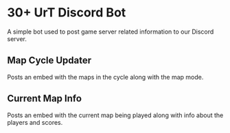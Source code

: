# 30+ UrT Discord Bot

A simple bot used to post game server related information to our Discord
server.

## Map Cycle Updater

Posts an embed with the maps in the cycle along with the map mode.

## Current Map Info

Posts an embed with the current map being played along with info about
the players and scores.
